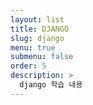 ```yaml
---
layout: list
title: DJANGO
slug: django
menu: true
submenu: false
order: 5
description: >
  django 학습 내용
---
```

